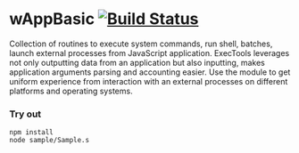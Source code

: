 
# wAppBasic [![Build Status](https://travis-ci.org/Wandalen/wAppBasic.svg?branch=master)](https://travis-ci.org/Wandalen/wAppBasic)

Collection of routines to execute system commands, run shell, batches, launch external processes from JavaScript application. ExecTools leverages not only outputting data from an application but also inputting, makes application arguments parsing and accounting easier. Use the module to get uniform experience from interaction with an external processes on different platforms and operating systems.

### Try out
```
npm install
node sample/Sample.s
```










































































































































